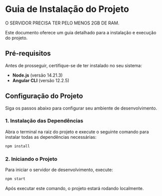 # Guia de Instalação do Projeto

O SERVIDOR PRECISA TER PELO MENOS 2GB DE RAM.

Este documento oferece um guia detalhado para a instalação e execução do projeto.

## Pré-requisitos

Antes de prosseguir, certifique-se de ter instalado no seu sistema:

- **Node.js** (versão 14.21.3)
- **Angular CLI** (versão 12.2.5)

## Configuração do Projeto

Siga os passos abaixo para configurar seu ambiente de desenvolvimento.

### 1. Instalação das Dependências

Abra o terminal na raiz do projeto e execute o seguinte comando para instalar todas as dependências necessárias:

```bash
npm install
```

### 2. **Iniciando o Projeto**

  Para iniciar o servidor de desenvolvimento, execute: 
  ```bash
  npm start
  ```
  Após executar este comando, o projeto estará rodando localmente.
